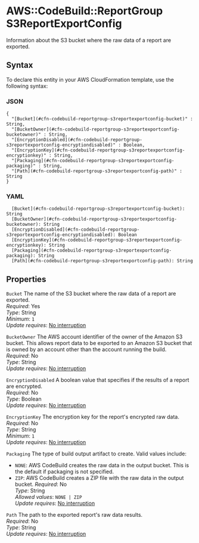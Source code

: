 # AWS::CodeBuild::ReportGroup S3ReportExportConfig<a name="aws-properties-codebuild-reportgroup-s3reportexportconfig"></a>

 Information about the S3 bucket where the raw data of a report are exported\. 

## Syntax<a name="aws-properties-codebuild-reportgroup-s3reportexportconfig-syntax"></a>

To declare this entity in your AWS CloudFormation template, use the following syntax:

### JSON<a name="aws-properties-codebuild-reportgroup-s3reportexportconfig-syntax.json"></a>

```
{
  "[Bucket](#cfn-codebuild-reportgroup-s3reportexportconfig-bucket)" : String,
  "[BucketOwner](#cfn-codebuild-reportgroup-s3reportexportconfig-bucketowner)" : String,
  "[EncryptionDisabled](#cfn-codebuild-reportgroup-s3reportexportconfig-encryptiondisabled)" : Boolean,
  "[EncryptionKey](#cfn-codebuild-reportgroup-s3reportexportconfig-encryptionkey)" : String,
  "[Packaging](#cfn-codebuild-reportgroup-s3reportexportconfig-packaging)" : String,
  "[Path](#cfn-codebuild-reportgroup-s3reportexportconfig-path)" : String
}
```

### YAML<a name="aws-properties-codebuild-reportgroup-s3reportexportconfig-syntax.yaml"></a>

```
  [Bucket](#cfn-codebuild-reportgroup-s3reportexportconfig-bucket): String
  [BucketOwner](#cfn-codebuild-reportgroup-s3reportexportconfig-bucketowner): String
  [EncryptionDisabled](#cfn-codebuild-reportgroup-s3reportexportconfig-encryptiondisabled): Boolean
  [EncryptionKey](#cfn-codebuild-reportgroup-s3reportexportconfig-encryptionkey): String
  [Packaging](#cfn-codebuild-reportgroup-s3reportexportconfig-packaging): String
  [Path](#cfn-codebuild-reportgroup-s3reportexportconfig-path): String
```

## Properties<a name="aws-properties-codebuild-reportgroup-s3reportexportconfig-properties"></a>

`Bucket`  <a name="cfn-codebuild-reportgroup-s3reportexportconfig-bucket"></a>
 The name of the S3 bucket where the raw data of a report are exported\.   
*Required*: Yes  
*Type*: String  
*Minimum*: `1`  
*Update requires*: [No interruption](https://docs.aws.amazon.com/AWSCloudFormation/latest/UserGuide/using-cfn-updating-stacks-update-behaviors.html#update-no-interrupt)

`BucketOwner`  <a name="cfn-codebuild-reportgroup-s3reportexportconfig-bucketowner"></a>
The AWS account identifier of the owner of the Amazon S3 bucket\. This allows report data to be exported to an Amazon S3 bucket that is owned by an account other than the account running the build\.  
*Required*: No  
*Type*: String  
*Update requires*: [No interruption](https://docs.aws.amazon.com/AWSCloudFormation/latest/UserGuide/using-cfn-updating-stacks-update-behaviors.html#update-no-interrupt)

`EncryptionDisabled`  <a name="cfn-codebuild-reportgroup-s3reportexportconfig-encryptiondisabled"></a>
 A boolean value that specifies if the results of a report are encrypted\.   
*Required*: No  
*Type*: Boolean  
*Update requires*: [No interruption](https://docs.aws.amazon.com/AWSCloudFormation/latest/UserGuide/using-cfn-updating-stacks-update-behaviors.html#update-no-interrupt)

`EncryptionKey`  <a name="cfn-codebuild-reportgroup-s3reportexportconfig-encryptionkey"></a>
 The encryption key for the report's encrypted raw data\.   
*Required*: No  
*Type*: String  
*Minimum*: `1`  
*Update requires*: [No interruption](https://docs.aws.amazon.com/AWSCloudFormation/latest/UserGuide/using-cfn-updating-stacks-update-behaviors.html#update-no-interrupt)

`Packaging`  <a name="cfn-codebuild-reportgroup-s3reportexportconfig-packaging"></a>
 The type of build output artifact to create\. Valid values include:   
+  `NONE`: AWS CodeBuild creates the raw data in the output bucket\. This is the default if packaging is not specified\. 
+  `ZIP`: AWS CodeBuild creates a ZIP file with the raw data in the output bucket\. 
*Required*: No  
*Type*: String  
*Allowed values*: `NONE | ZIP`  
*Update requires*: [No interruption](https://docs.aws.amazon.com/AWSCloudFormation/latest/UserGuide/using-cfn-updating-stacks-update-behaviors.html#update-no-interrupt)

`Path`  <a name="cfn-codebuild-reportgroup-s3reportexportconfig-path"></a>
 The path to the exported report's raw data results\.   
*Required*: No  
*Type*: String  
*Update requires*: [No interruption](https://docs.aws.amazon.com/AWSCloudFormation/latest/UserGuide/using-cfn-updating-stacks-update-behaviors.html#update-no-interrupt)